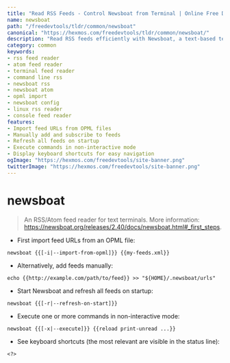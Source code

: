 ```yaml
---
title: "Read RSS Feeds - Control Newsboat from Terminal | Online Free DevTools by Hexmos"
name: newsboat
path: "/freedevtools/tldr/common/newsboat"
canonical: "https://hexmos.com/freedevtools/tldr/common/newsboat/"
description: "Read RSS feeds efficiently with Newsboat, a text-based terminal feed reader. Subscribe, refresh, and manage feeds directly from your command line. Free online tool, no registration required."
category: common
keywords:
- rss feed reader
- atom feed reader
- terminal feed reader
- command line rss
- newsboat rss
- newsboat atom
- opml import
- newsboat config
- linux rss reader
- console feed reader
features:
- Import feed URLs from OPML files
- Manually add and subscribe to feeds
- Refresh all feeds on startup
- Execute commands in non-interactive mode
- Display keyboard shortcuts for easy navigation
ogImage: "https://hexmos.com/freedevtools/site-banner.png"
twitterImage: "https://hexmos.com/freedevtools/site-banner.png"
---
```


# newsboat

> An RSS/Atom feed reader for text terminals.
> More information: <https://newsboat.org/releases/2.40/docs/newsboat.html#_first_steps>.

- First import feed URLs from an OPML file:

`newsboat {{[-i|--import-from-opml]}} {{my-feeds.xml}}`

- Alternatively, add feeds manually:

`echo {{http://example.com/path/to/feed}} >> "${HOME}/.newsboat/urls"`

- Start Newsboat and refresh all feeds on startup:

`newsboat {{[-r|--refresh-on-start]}}`

- Execute one or more commands in non-interactive mode:

`newsboat {{[-x|--execute]}} {{reload print-unread ...}}`

- See keyboard shortcuts (the most relevant are visible in the status line):

`<?>`
